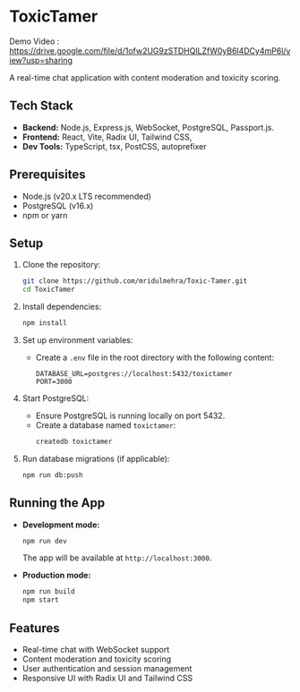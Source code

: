 # ToxicTamer

Demo Video : https://drive.google.com/file/d/1ofw2UG9zSTDHQlLZfW0yB6l4DCy4mP6l/view?usp=sharing


A real-time chat application with content moderation and toxicity scoring.

## Tech Stack

- **Backend:** Node.js, Express.js, WebSocket, PostgreSQL, Passport.js.
- **Frontend:** React, Vite, Radix UI, Tailwind CSS, 
- **Dev Tools:** TypeScript, tsx, PostCSS, autoprefixer

## Prerequisites

- Node.js (v20.x LTS recommended)
- PostgreSQL (v16.x)
- npm or yarn

## Setup

1. Clone the repository:
   ```sh
   git clone https://github.com/mridulmehra/Toxic-Tamer.git
   cd ToxicTamer
   ```

2. Install dependencies:
   ```sh
   npm install
   ```

3. Set up environment variables:
   - Create a `.env` file in the root directory with the following content:
     ```
     DATABASE_URL=postgres://localhost:5432/toxictamer
     PORT=3000
     ```

4. Start PostgreSQL:
   - Ensure PostgreSQL is running locally on port 5432.
   - Create a database named `toxictamer`:
     ```sh
     createdb toxictamer
     ```

5. Run database migrations (if applicable):
   ```sh
   npm run db:push
   ```

## Running the App

- **Development mode:**
  ```sh
  npm run dev
  ```
  The app will be available at `http://localhost:3000`.

- **Production mode:**
  ```sh
  npm run build
  npm start
  ```

## Features

- Real-time chat with WebSocket support
- Content moderation and toxicity scoring
- User authentication and session management
- Responsive UI with Radix UI and Tailwind CSS

